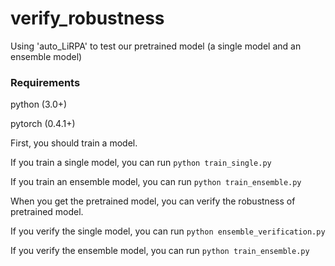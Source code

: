# verify_robustness
Using 'auto_LiRPA' to test our pretrained model (a single model and an ensemble model)

### Requirements
python (3.0+)

pytorch (0.4.1+)


First, you should train a model.

If you train a single model, you can run `python train_single.py`

If you train an ensemble model, you can run `python train_ensemble.py`


When you get the pretrained model, you can verify the robustness of pretrained model.

If you verify the single model, you can run `python ensemble_verification.py`

If you verify the ensemble model, you can run `python train_ensemble.py`

